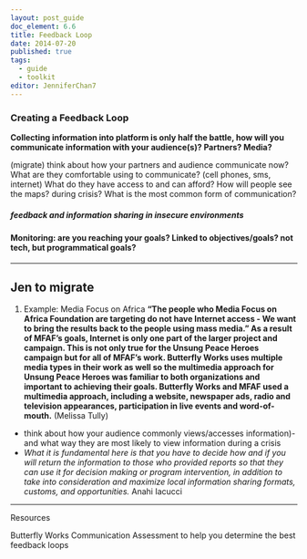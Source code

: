 ```yaml
---
layout: post_guide
doc_element: 6.6
title: Feedback Loop
date: 2014-07-20
published: true
tags:
  - guide
  - toolkit
editor: JenniferChan7
---
```


### Creating a Feedback Loop

__Collecting information into platform is only half the battle, how will you communicate information with your audience(s)? Partners? Media?__

(migrate) think about how your partners and audience communicate now? What are they comfortable using to communicate? (cell phones, sms, internet) What do they have access to and can afford?
How will people see the maps?  during crisis? What is the most common form of communication?

##### feedback and information sharing in insecure environments


#### Monitoring: are you reaching your goals? Linked to objectives/goals? not tech, but programmatical goals?

___
## Jen to migrate

1.   Example: Media Focus on Africa __“The people who Media Focus on Africa Foundation are targeting do not have Internet access - We want to bring the results back to the people using mass media.” As a result of MFAF’s goals, Internet is only one part of the larger project and campaign. This is not only true for the Unsung Peace Heroes campaign but for all of MFAF’s work. Butterfly Works uses multiple media types in their work as well so the multimedia approach for Unsung Peace Heroes was familiar to both organizations and important to achieving their goals. Butterfly Works and MFAF used a multimedia approach, including a website, newspaper ads, radio and television appearances, participation in live events and word-of-mouth.__ (Melissa Tully)  
+ think about how your audience commonly views/accesses information)- and what way they are most likely to view information during a crisis
+ _What it is fundamental here is that you have to decide how and if you will return the information to those who provided reports so that they can use it for decision making or program intervention, in addition to take into consideration and maximize local information sharing formats, customs, and opportunities._ Anahi Iacucci

___
Resources

Butterfly Works Communication Assessment to help you determine the best feedback loops
